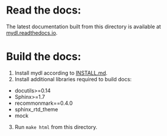 # Read the docs:

The latest documentation built from this directory is available at [mydl.readthedocs.io](https://mydl.readthedocs.io/).

# Build the docs:

1. Install mydl according to [INSTALL.md](INSTALL.md).
2. Install additional libraries required to build docs:
  - docutils>=0.14
  - Sphinx>=1.7
  - recommonmark==0.4.0
  - sphinx_rtd_theme
  - mock

3. Run `make html` from this directory.
